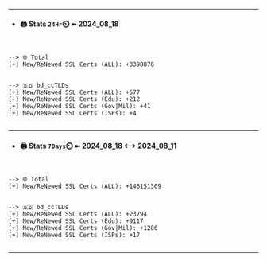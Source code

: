 

---
- #### 🖨️ **Stats** `24Hr`⏲️ ➼ 2024_08_18
```console


--> 🌐 Total
[+] New/ReNewed SSL Certs (ALL): +3398876


--> 🇧🇩 bd_ccTLDs
[+] New/ReNewed SSL Certs (ALL): +577
[+] New/ReNewed SSL Certs (Edu): +212
[+] New/ReNewed SSL Certs (Gov|Mil): +41
[+] New/ReNewed SSL Certs (ISPs): +4


```

---
- #### 🖨️ **Stats** `7Days`⏲️ ➼ 2024_08_18 <--> 2024_08_11
```console


--> 🌐 Total
[+] New/ReNewed SSL Certs (ALL): +146151309


--> 🇧🇩 bd_ccTLDs
[+] New/ReNewed SSL Certs (ALL): +23794
[+] New/ReNewed SSL Certs (Edu): +9117
[+] New/ReNewed SSL Certs (Gov|Mil): +1286
[+] New/ReNewed SSL Certs (ISPs): +17


```

---

